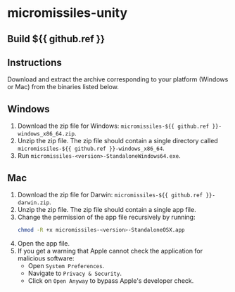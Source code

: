 # micromissiles-unity

## Build ${{ github.ref }}

## Instructions

Download and extract the archive corresponding to your platform (Windows or Mac) from the binaries listed below.

## Windows

1. Download the zip file for Windows: `micromissiles-${{ github.ref }}-windows_x86_64.zip`.
2. Unzip the zip file. The zip file should contain a single directory called `micromissiles-${{ github.ref }}-windows_x86_64`.
3. Run `micromissiles-<version>-StandaloneWindows64.exe`.

## Mac

1. Download the zip file for Darwin: `micromissiles-${{ github.ref }}-darwin.zip`.
2. Unzip the zip file. The zip file should contain a single app file.
3. Change the permission of the app file recursively by running:
   ```bash
   chmod -R +x micromissiles-<version>-StandaloneOSX.app
   ```
4. Open the app file.
5. If you get a warning that Apple cannot check the application for malicious software:
     * Open `System Preferences`.
     * Navigate to `Privacy & Security`.
     * Click on `Open Anyway` to bypass Apple's developer check.
